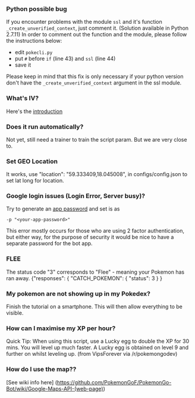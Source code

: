### Python possible bug
If you encounter problems with the module `ssl` and it's function `_create_unverified_context`, just comment it. (Solution available in Python 2.7.11)
In order to comment out the function and the module, please follow the instructions below:
- edit `pokecli.py`
- put `#` before `if` (line 43) and `ssl` (line 44)
- save it

Please keep in mind that this fix is only necessary if your python version don't have the `_create_unverified_context` argument in the ssl module.

### What's IV?
Here's the [introduction](http://bulbapedia.bulbagarden.net/wiki/Individual_values)

### Does it run automatically?
Not yet, still need a trainer to train the script param. But we are very close to.
### Set GEO Location
It works, use "location": "59.333409,18.045008", in configs/config.json to set lat long for location.
### Google login issues (Login Error, Server busy)?

Try to generate an [app password](!https://support.google.com/accounts/answer/185833?hl=en) and set is as
```
-p "<your-app-password>"
```
This error mostly occurs for those who are using 2 factor authentication, but either way, for the purpose of security it would be nice to have a separate password for the bot app.

### FLEE
The status code "3" corresponds to "Flee" - meaning your Pokemon has ran away.
   {"responses": { "CATCH_POKEMON": { "status": 3 } }

### My pokemon are not showing up in my Pokedex?
Finish the tutorial on a smartphone. This will then allow everything to be visible.

### How can I maximise my XP per hour?
Quick Tip: When using this script, use a Lucky egg to double the XP for 30 mins. You will level up much faster. A Lucky egg is obtained on level 9 and further on whilst leveling up. (from VipsForever via /r/pokemongodev)

### How do I use the map??
[See wiki info here] (https://github.com/PokemonGoF/PokemonGo-Bot/wiki/Google-Maps-API-(web-page))